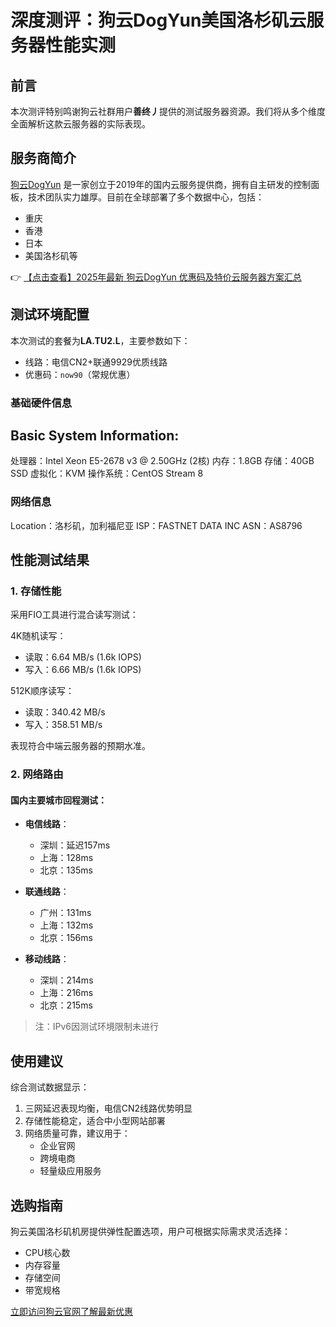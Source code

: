 # 深度测评：狗云DogYun美国洛杉矶云服务器性能实测

## 前言

本次测评特别鸣谢狗云社群用户**善终丿**提供的测试服务器资源。我们将从多个维度全面解析这款云服务器的实际表现。

## 服务商简介

[狗云DogYun](https://bit.ly/DogYun) 是一家创立于2019年的国内云服务提供商，拥有自主研发的控制面板，技术团队实力雄厚。目前在全球部署了多个数据中心，包括：
- 重庆
- 香港
- 日本
- 美国洛杉矶等

👉 [【点击查看】2025年最新 狗云DogYun 优惠码及特价云服务器方案汇总](https://bit.ly/DogYun)

## 测试环境配置

本次测试的套餐为**LA.TU2.L**，主要参数如下：
- 线路：电信CN2+联通9929优质线路
- 优惠码：`now90`（常规优惠）

### 基础硬件信息

Basic System Information:
---------------------------------
处理器：Intel Xeon E5-2678 v3 @ 2.50GHz (2核)
内存：1.8GB
存储：40GB SSD
虚拟化：KVM
操作系统：CentOS Stream 8

### 网络信息

Location：洛杉矶，加利福尼亚
ISP：FASTNET DATA INC
ASN：AS8796

## 性能测试结果

### 1. 存储性能
采用FIO工具进行混合读写测试：

4K随机读写：
- 读取：6.64 MB/s (1.6k IOPS)
- 写入：6.66 MB/s (1.6k IOPS)

512K顺序读写：
- 读取：340.42 MB/s
- 写入：358.51 MB/s

表现符合中端云服务器的预期水准。

### 2. 网络路由
#### 国内主要城市回程测试：
- **电信线路**：
  - 深圳：延迟157ms
  - 上海：128ms
  - 北京：135ms

- **联通线路**：
  - 广州：131ms
  - 上海：132ms
  - 北京：156ms

- **移动线路**：
  - 深圳：214ms
  - 上海：216ms
  - 北京：215ms

> 注：IPv6因测试环境限制未进行

## 使用建议

综合测试数据显示：
1. 三网延迟表现均衡，电信CN2线路优势明显
2. 存储性能稳定，适合中小型网站部署
3. 网络质量可靠，建议用于：
   - 企业官网
   - 跨境电商
   - 轻量级应用服务

## 选购指南

狗云美国洛杉矶机房提供弹性配置选项，用户可根据实际需求灵活选择：
- CPU核心数
- 内存容量
- 存储空间
- 带宽规格

[立即访问狗云官网了解最新优惠](https://bit.ly/DogYun)